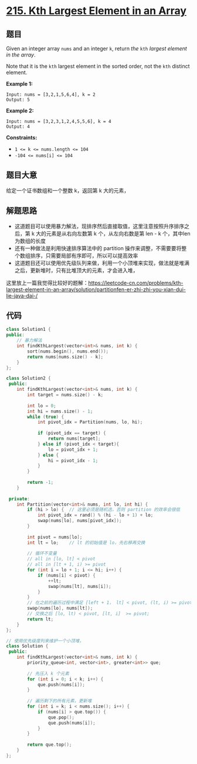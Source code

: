 # [215. Kth Largest Element in an Array](https://leetcode.com/problems/kth-largest-element-in-an-array/) 

## 题目

Given an integer array `nums` and an integer `k`, return *the* `kth` *largest element in the array*.

Note that it is the `kth` largest element in the sorted order, not the `kth` distinct element.

 

**Example 1:**

```
Input: nums = [3,2,1,5,6,4], k = 2
Output: 5
```

**Example 2:**

```
Input: nums = [3,2,3,1,2,4,5,5,6], k = 4
Output: 4
```

 

**Constraints:**

- `1 <= k <= nums.length <= 104`
- `-104 <= nums[i] <= 104`

## 题目大意

给定一个证书数组和一个整数 k，返回第 k 大的元素，

## 解题思路

* 这道题目可以使用暴力解法，现排序然后直接取值，这里注意按照升序排序之后，第 k 大的元素是从右向左数第 k 个，从左向右数是第 len - k 个，其中len 为数组的长度
* 还有一种做法是利用快速排序算法中的 partition 操作来调整，不需要要将整个数组排序，只需要局部有序即可，所以可以提高效率
* 这道题目还可以使用优先级队列来做，利用一个小顶堆来实现，做法就是堆满之后，更新堆时，只有比堆顶大的元素，才会进入堆，

这里放上一篇我觉得比较好的题解：https://leetcode-cn.com/problems/kth-largest-element-in-an-array/solution/partitionfen-er-zhi-zhi-you-xian-dui-lie-java-dai-/

## 代码

``````c++
class Solution1 {
public:
    // 暴力解法
    int findKthLargest(vector<int>& nums, int k) {
        sort(nums.begin(), nums.end());
        return nums[nums.size() - k];
    }
};

class Solution2 {
 public:
    int findKthLargest(vector<int>& nums, int k) {
        int target = nums.size() - k;
        
        int lo = 0;
        int hi = nums.size() - 1;
        while (true) {
            int pivot_idx = Partition(nums, lo, hi);
            
            if (pivot_idx == target) {
                return nums[target];
            } else if (pivot_idx < target){
                lo = pivot_idx + 1;
            } else {
                hi = pivot_idx - 1;
            }
        }
        
        return -1;
    }
    
 private:
    int Partition(vector<int>& nums, int lo, int hi) {
        if (hi > lo) {  // 这里必须是随机选，否则 partition 的效率会很低
            int pivot_idx = rand() % (hi - lo + 1) + lo;
            swap(nums[lo], nums[pivot_idx]);
        }
        
        int pivot = nums[lo];
        int lt = lo;    // lt 的初始值是 lo，先右移再交换
        
        // 循环不变量
        // all in [lo, lt] < pivot
        // all in [lt + 1, i) >= pivot
        for (int i = lo + 1; i <= hi; i++) {
            if (nums[i] < pivot) {
                ++lt;
                swap(nums[lt], nums[i]);
            }
        }
        // 在之前的遍历过程中满足 [left + 1， lt] < pivot, (lt, i) >= pivot
        swap(nums[lo], nums[lt]);
        // 交换之后 [lo, lt) < pivot, [lt, i]  >= pivot;
        return lt;
    }
};

// 使用优先级度列来维护一个小顶堆，
class Solution {
 public:
    int findKthLargest(vector<int>& nums, int k) {
        priority_queue<int, vector<int>, greater<int>> que;
        
        // 先压入 k 个元素
        for (int i = 0; i < k; i++) {
            que.push(nums[i]);
        }
        
        // 遍历剩下的所有元素，更新堆
        for (int i = k; i < nums.size(); i++) {
            if (nums[i] > que.top()) {
                que.pop();
                que.push(nums[i]);
            }
        }
        
        return que.top();
    }
};
``````

